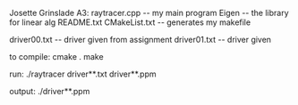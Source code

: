 Josette Grinslade A3:
  raytracer.cpp -- my main program
  Eigen -- the library for linear alg
  README.txt
  CMakeList.txt -- generates my makefile
  
  driver00.txt -- driver given from assignment
  driver01.txt -- driver given

to compile:
 cmake .
 make

run:
    ./raytracer driver**.txt driver**.ppm

output:
    ./driver**.ppm
  
